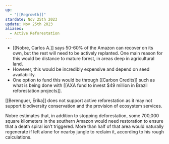```yaml
---
up:
  - "[[Regrowth]]"
stardate: Nov 25th 2023
update: Nov 25th 2023
aliases:
  - Active Reforestation
---
```

- [[Nobre, Carlos A.]] says 50-60% of the Amazon can recover on its own, but the rest will need to be actively replanted. One main reason for this would be distance to mature forest, in areas deep in agricultural land.
- However, this would be incredibly expensive and depend on seed availability.
- One option to fund this would be through [[Carbon Credits]] such as what is being done with [[AXA fund to invest $49 million in Brazil reforestation projects]].

[[Berenguer, Erika]] does not support active reforestation as it may not support biodiversity conservation and the provision of ecosystem services.

Nobre estimates that, in addition to stopping deforestation, some 700,000 square kilometers in the southern Amazon would need restoration to ensure that a death spiral isn’t triggered. More than half of that area would naturally regenerate if left alone for nearby jungle to reclaim it, according to his rough calculations.